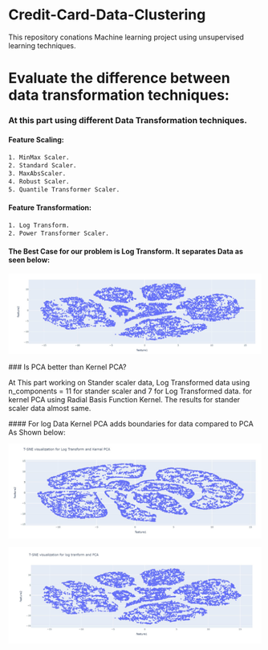 # Credit-Card-Data-Clustering
This repository conations Machine learning project using unsupervised learning techniques.

# Evaluate the difference between data transformation techniques:
### At this part using different Data Transformation techniques.
  #### Feature Scaling:
    1. MinMax Scaler. 
    2. Standard Scaler. 
    3. MaxAbsScaler. 
    4. Robust Scaler.
    5. Quantile Transformer Scaler. 
  #### Feature Transformation:
    1. Log Transform. 
    2. Power Transformer Scaler.
#### The Best Case for our problem is Log Transform. It separates Data as seen below:
  <p align="center">
  <img src="https://raw.githubusercontent.com/FatmaAlZhraaMarzouk/Credit-Card-Data-Clustering/main/Imgs/Logdata.jpg"/>
</p>
### Is PCA better than Kernel PCA? 
 <p> At This part working on Stander scaler data, Log Transformed data using n_components = 11 for stander scaler and 7 for Log Transformed data.
  for kernel PCA using Radial Basis Function Kernel.
 The results for stander scaler data almost same.</p>
#### For log Data Kernel PCA adds boundaries for data compared to PCA As Shown below:
<p align="center">
  <img src="https://raw.githubusercontent.com/FatmaAlZhraaMarzouk/Credit-Card-Data-Clustering/main/Imgs/kPCA.jpg"/>
</p>
<p align="center">
  <img src="https://raw.githubusercontent.com/FatmaAlZhraaMarzouk/Credit-Card-Data-Clustering/main/Imgs/PCA.jpg"/>
</p>


